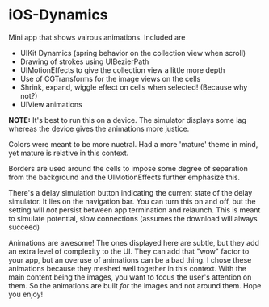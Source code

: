 iOS-Dynamics
============

Mini app that shows vairous animations. Included are

- UIKit Dynamics (spring behavior on the collection view when scroll)
- Drawing of strokes using UIBezierPath
- UIMotionEffects to give the collection view a little more depth
- Use of CGTransforms for the image views on the cells
- Shrink, expand, wiggle effect on cells when selected! (Because why not?)
- UIView animations

**NOTE:** It's best to run this on a device. The simulator displays some lag whereas the device gives the animations more justice.

Colors were meant to be more nuetral. Had a more 'mature' theme in mind, yet mature is relative in this context.

Borders are used around the cells to impose some degree of separation from the background and the UIMotionEffects further emphasize this.

There's a delay simulation button indicating the current state of the delay simulator. It lies on the navigation bar. You can turn this on and off, but the setting will *not* persist between app termination and relaunch. This is meant to simulate potential, slow connections (assumes the download will always succeed)

Animations are awesome! The ones displayed here are subtle, but they add an extra level of complexity to the UI. They can add that "wow" factor to your app, but an overuse of animations can be a bad thing. I chose these animations because they meshed well together in this context. With the main content being the images, you want to focus the user's attention on them. So the animations are built *for* the images and not around them. Hope you enjoy!